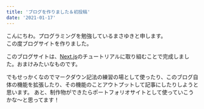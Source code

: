 ```yaml
---
title: 'ブログを作りました＆初投稿'
date: '2021-01-17'
---
```


こんにちわ。プログラミングを勉強しているまさゆきと申します。  
この度ブログサイトを作りました。 

このブログサイトは、[Next.js](https://vercel.com)のチュートリアルに取り組むことで完成しました。おまけみたいなものです。

でもせっかくなのでマークダウン記法の練習の場として使ったり、このブログ自体の機能を拡張したり、その機能のことアウトプットして記事にしたりしようと思います。
あと、制作物ができたらポートフォリオサイトとして使っていこうかな〜と思ってます！




